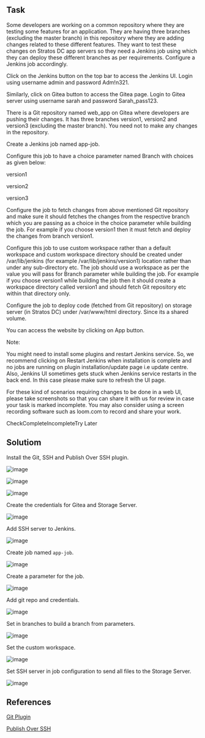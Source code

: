 ## Task
Some developers are working on a common repository where they are testing some features for an application. They are having three branches (excluding the master branch) in this repository where they are adding changes related to these different features. They want to test these changes on Stratos DC app servers so they need a Jenkins job using which they can deploy these different branches as per requirements. Configure a Jenkins job accordingly.

Click on the Jenkins button on the top bar to access the Jenkins UI. Login using username admin and password Adm!n321.

Similarly, click on Gitea button to access the Gitea page. Login to Gitea server using username sarah and password Sarah_pass123.

There is a Git repository named web_app on Gitea where developers are pushing their changes. It has three branches version1, version2 and version3 (excluding the master branch). You need not to make any changes in the repository.

Create a Jenkins job named app-job.

Configure this job to have a choice parameter named Branch with choices as given below:

version1

version2

version3

Configure the job to fetch changes from above mentioned Git repository and make sure it should fetches the changes from the respective branch which you are passing as a choice in the choice parameter while building the job. For example if you choose version1 then it must fetch and deploy the changes from branch version1.

Configure this job to use custom workspace rather than a default workspace and custom workspace directory should be created under /var/lib/jenkins (for example /var/lib/jenkins/version1) location rather than under any sub-directory etc. The job should use a workspace as per the value you will pass for Branch parameter while building the job. For example if you choose version1 while building the job then it should create a workspace directory called version1 and should fetch Git repository etc within that directory only.

Configure the job to deploy code (fetched from Git repository) on storage server (in Stratos DC) under /var/www/html directory. Since its a shared volume.

You can access the website by clicking on App button.

Note:

You might need to install some plugins and restart Jenkins service. So, we recommend clicking on Restart Jenkins when installation is complete and no jobs are running on plugin installation/update page i.e update centre. Also, Jenkins UI sometimes gets stuck when Jenkins service restarts in the back end. In this case please make sure to refresh the UI page.

For these kind of scenarios requiring changes to be done in a web UI, please take screenshots so that you can share it with us for review in case your task is marked incomplete. You may also consider using a screen recording software such as loom.com to record and share your work.

CheckCompleteIncompleteTry Later
## Solutiom
Install the Git, SSH and Publish Over SSH plugin.

![image](https://github.com/AdamLisicki/kodekloud-engineer/assets/96197101/bfa904e7-c0dd-45a4-9bab-c34f97e72d48)


![image](https://github.com/AdamLisicki/kodekloud-engineer/assets/96197101/eb686cb6-5ee5-4f43-acaa-364a87c30735)

![image](https://github.com/AdamLisicki/kodekloud-engineer/assets/96197101/a183bf0e-7316-4277-95b2-162016c91914)


Create the credentials for Gitea and Storage Server.

![image](https://github.com/AdamLisicki/kodekloud-engineer/assets/96197101/0c0f7e5c-bbd0-47a4-920d-0c96c94c9961)

Add SSH server to Jenkins.


![image](https://github.com/AdamLisicki/kodekloud-engineer/assets/96197101/930169f0-b670-4d5d-8b1c-0fc4e1053ce4)


Create job named `app-job`.

![image](https://github.com/AdamLisicki/kodekloud-engineer/assets/96197101/176ac81b-ac48-43af-a4bc-8bdb0efc8673)

Create a parameter for the job.

![image](https://github.com/AdamLisicki/kodekloud-engineer/assets/96197101/7c7490f6-7ede-4569-a5a9-b45b14b306cf)

Add git repo and credentials.

![image](https://github.com/AdamLisicki/kodekloud-engineer/assets/96197101/91c367f6-1ea6-48a4-a6ed-dffb33bbe8aa)

Set in branches to build a branch from parameters.

![image](https://github.com/AdamLisicki/kodekloud-engineer/assets/96197101/09db0ff1-d0f0-4b36-bc3b-9e25012dddc4)

Set the custom workspace.

![image](https://github.com/AdamLisicki/kodekloud-engineer/assets/96197101/3307534d-2d32-4377-a07d-89130a654bbc)

Set SSH server in job configuration to send all files to the Storage Server.

![image](https://github.com/AdamLisicki/kodekloud-engineer/assets/96197101/e897bc42-5699-426c-8c04-a4f2d1d796e2)



## References

[Git Plugin](https://plugins.jenkins.io/git/)

[Publish Over SSH](https://plugins.jenkins.io/publish-over-ssh/)
